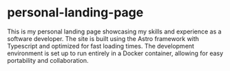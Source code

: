 # personal-landing-page
This is my personal landing page showcasing my skills and experience as a software developer. The site is built using the Astro framework with Typescript and optimized for fast loading times. The development environment is set up to run entirely in a Docker container, allowing for easy portability and collaboration.
